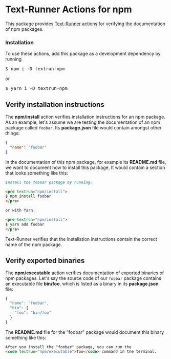 # Text-Runner Actions for npm

This package provides [Text-Runner](https://github.com/kevgo/text-runner)
actions for verifying the documentation of npm packages.

### Installation

To use these actions, add this package as a development dependency by running

<pre textrun="npm/install">
$ npm i -D textrun-npm
</pre>

or

<pre textrun="npm/install">
$ yarn i -D textrun-npm
</pre>

## Verify installation instructions

The <b textrun="action/name-full">npm/install</b> action verifies installation
instructions for an npm package. As an example, let's assume we are testing the
documentation of an npm package called `foobar`.
<a textrun="workspace/create-file">Its **package.json** file would contain
amongst other things:

```json
{
  "name": "foobar"
}
```

</a>

<a textrun="workspace/create-file">

In the documentation of this npm package, for example its **README.md** file, we
want to document how to install this package. It would contain a section that
looks something like this:

```md
Install the foobar package by running:

<pre textrun="npm/install">
$ npm install foobar
</pre>

or with Yarn:

<pre textrun="npm/install">
$ yarn add foobar
</pre>
```

</a>

<a textrun="run-textrunner">

Text-Runner verifies that the installation instructions contain the correct name
of the npm package.

</a>

## Verify exported binaries

The <b textrun="action/name-full">npm/executable</b> action verifies
documentation of exported binaries of npm packages. Let's say the source code of
our `foobar` package contains an executable file
<b textrun="bundled-executable">bin/foo</b>, which is listed as a binary in its
<a textrun="workspace/create-file">**package.json** file:

```js
{
  "name": "foobar",
  "bin": {
    "foo": "bin/foo"
  }
}
```

</a>

<a textrun="workspace/append-file">

The **README.md** file for the "foobar" package would document this binary
something like this:

```md
After you install the "foobar" package, you can run the
<code textrun="npm/executable">foo</code> command in the terminal.
```

<a textrun="run-textrunner">
</a>
